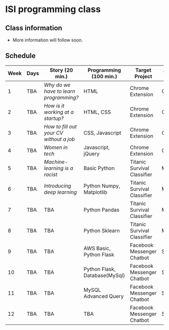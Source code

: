# ISI programming class

## Class information
  * More information will follow soon.
## Schedule
| Week | Days | Story (20 min.) | Programming (100 min.) | Target Project | Type | Resources |
| --- | --- | --- | --- | --- | --- | --- |
| 1 | TBA | *Why do we have to learn programming?* | HTML | Chrome Extension | Client |[Example](https://chrome.google.com/webstore/detail/momentum/laookkfknpbbblfpciffpaejjkokdgca) |
| 2 | TBA | *How is it working at a startup?* | HTML, CSS | Chrome Extension | Client |TBA |
| 3 | TBA | *How to fill out your CV without a job* | CSS, Javascript | Chrome Extension | Client | TBA |
| 4 | TBA | *Women in tech* | Javascript, jQuery | Chrome Extension | Client |TBA |
| 5 | TBA | *Machine-learning is a racist* | Basic Python | Titanic Survival Classifier | ML |[Example](https://www.kaggle.com/c/titanic) |
| 6 | TBA | *Introducing deep learning* | Python Numpy, Matplotlib | Titanic Survival Classifier | ML | TBA |
| 7 | TBA | TBA | Python Pandas | Titanic Survival Classifier | ML |TBA |
| 8 | TBA | TBA | Python Sklearn | Titanic Survival Classifier | ML | TBA |
| 9 | TBA | TBA | AWS Basic, Python Flask | Facebook Messenger Chatbot | Server |[Example](https://devpost.com/software/bebridge) |
| 10 | TBA | TBA | Python Flask, Database(MySql) | Facebook Messenger Chatbot | Server |TBA |
| 11 | TBA | TBA | MySQL Advanced Query | Facebook Messenger Chatbot | Server |TBA |
| 12 | TBA | TBA | TBA | Facebook Messenger Chatbot | Server |TBA |


